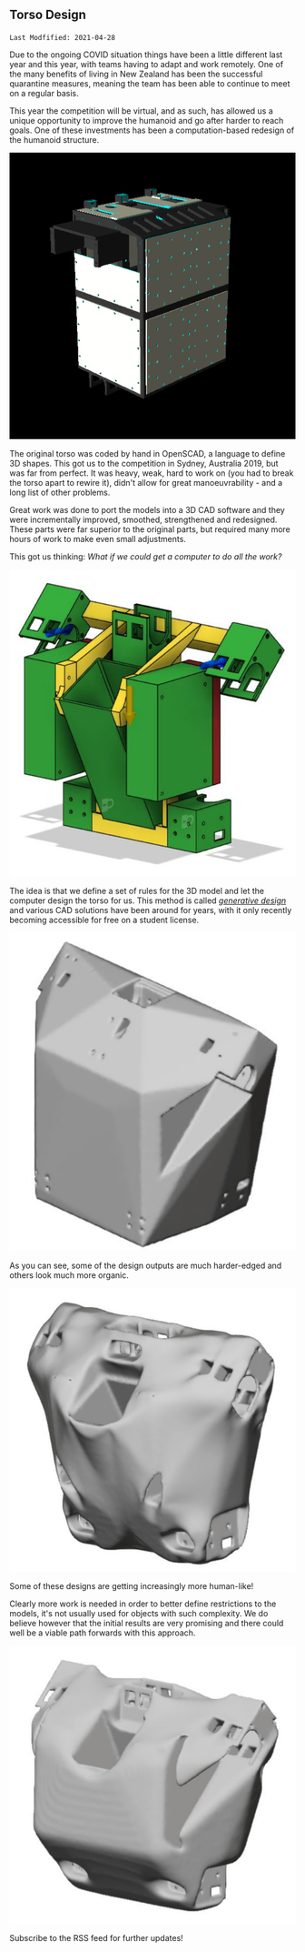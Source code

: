 ## Torso Design

`Last Modfified: 2021-04-28`

Due to the ongoing COVID situation things have been a little different last
year and this year, with teams having to adapt and work remotely. One of the
many benefits of living in New Zealand has been the successful quarantine
measures, meaning the team has been able to continue to meet on a regular
basis.

This year the competition will be virtual, and as such, has allowed us a unique
opportunity to improve the humanoid and go after harder to reach goals. One of
these investments has been a computation-based redesign of the humanoid
structure.

![OpenSCAD torso design](2021-04-28/torso-scad.png)

The original torso was coded by hand in OpenSCAD, a language to define 3D
shapes. This got us to the competition in Sydney, Australia 2019, but was far
from perfect. It was heavy, weak, hard to work on (you had to break the torso
apart to rewire it), didn't allow for great manoeuvrability - and a long list
of other problems.

Great work was done to port the models into a 3D CAD software and they were
incrementally improved, smoothed, strengthened and redesigned. These parts were
far superior to the original parts, but required many more hours of work to
make even small adjustments.

This got us thinking: *What if we could get a computer to do all the work?*

![Torso definition](2021-04-28/torso-v8.JPG)

The idea is that we define a set of rules for the 3D model and let the computer
design the torso for us. This method is called [*generative
design*](https://en.wikipedia.org/wiki/Generative_Design) and various CAD
solutions have been around for years, with it only recently becoming accessible
for free on a student license.

![Torso design](2021-04-28/torso-v2.JPG)

As you can see, some of the design outputs are much harder-edged and others
look much more organic.

![Another torso design](2021-04-28/torso-v3.JPG)

Some of these designs are getting increasingly more human-like!

Clearly more work is needed in order to better define restrictions to the
models, it's not usually used for objects with such complexity. We do believe
however that the initial results are very promising and there could well be a
viable path forwards with this approach.

![And another](2021-04-28/torso-v7.JPG)

Subscribe to the RSS feed for further updates!
